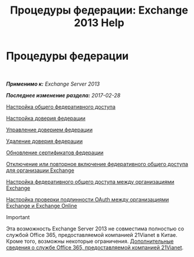 ﻿---
title: 'Процедуры федерации: Exchange 2013 Help'
TOCTitle: Процедуры федерации
ms:assetid: 124d7253-095c-428e-b8f7-f43a9a2d0150
ms:mtpsurl: https://technet.microsoft.com/ru-ru/library/JJ676768(v=EXCHG.150)
ms:contentKeyID: 50487520
ms.date: 05/22/2018
mtps_version: v=EXCHG.150
ms.translationtype: MT
---

# Процедуры федерации

 

_**Применимо к:** Exchange Server 2013_

_**Последнее изменение раздела:** 2017-02-28_

[Настройка общего федеративного доступа](configure-federated-sharing-exchange-2013-help.md)

[Настройка доверия федерации](configure-a-federation-trust-exchange-2013-help.md)

[Управление доверием федерации](manage-a-federation-trust-exchange-2013-help.md)

[Удаление доверия федерации](remove-a-federation-trust-exchange-2013-help.md)

[Обновление сертификатов федерации](renew-the-federation-certificate-exchange-2013-help.md)

[Отключение или повторное включение федеративного общего доступа для организации Exchange](disable-or-re-enable-federated-sharing-for-your-exchange-organization-exchange-2013-help.md)

[Настройка федеративного общего доступа между организациями Exchange](configuring-federated-sharing-between-exchange-organizations-exchange-2013-help.md)

[Настройка проверки подлинности OAuth между организациями Exchange и Exchange Online](configure-oauth-authentication-between-exchange-and-exchange-online-organizations-exchange-2013-help.md)

> [!IMPORTANT]  
> Эта возможность Exchange Server 2013 не совместима полностью со службой Office 365, предоставляемой компанией 21Vianet в Китае. Кроме того, возможны некоторые ограничения. <a href="https://go.microsoft.com/fwlink/?linkid=313640">Дополнительные сведения о службе Office 365, предоставляемой компанией 21Vianet</a>.

